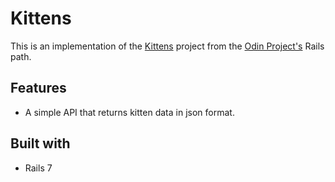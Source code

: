# Kittens

This is an implementation of the [Kittens](https://www.theodinproject.com/lessons/ruby-on-rails-kittens-api) project from the [Odin Project's](https://www.theodinproject.com) Rails path. 

## Features

- A simple API that returns kitten data in json format.

## Built with 

- Rails 7
